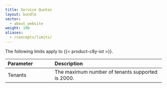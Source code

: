 ```yaml
---
title: Service Quotas
layout: bundle
sector:
  - about_website
weight: 100
aliases:
  - /concepts/limits/
---
```


The following limits apply to {{< product-c8y-iot >}}.

<table>
<colgroup>
<col style="width: 30%;">
<col style="width: 70%;">
</colgroup>
<thead>
<tr>
<th style="text-align:left">Parameter</th>
<th style="text-align:left">Description</th>
</tr>
</thead>
<tbody>
<tr>
<td style="text-align:left">Tenants</td>
<td style="text-align:left">The maximum number of tenants supported is 2000.</td>
</tr>
</tbody>
</table>
